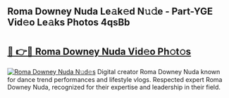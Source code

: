 ## Roma Downey Nuda Le𝚊k𝚎d N𝚞𝚍e - Part-YGE Vid𝚎o Le𝚊ks Photos 4qsBb

# <h2><a href="http://fbeyfdz.evod.top/?m=Roma+Downey+Nuda">🔗 👉🔴 Roma Downey Nuda Vid𝚎o Ph𝚘t𝚘s</a></h2>

[![Roma Downey Nuda N𝚞d𝚎s](https://i.imgur.com/8V9OHl7.gif)](http://fbeyfdz.evod.top/?m=Roma+Downey+Nuda)
Digital creator Roma Downey Nuda known for dance trend performances and lifestyle vlogs. Respected expert Roma Downey Nuda, recognized for their expertise and leadership in their field. 
